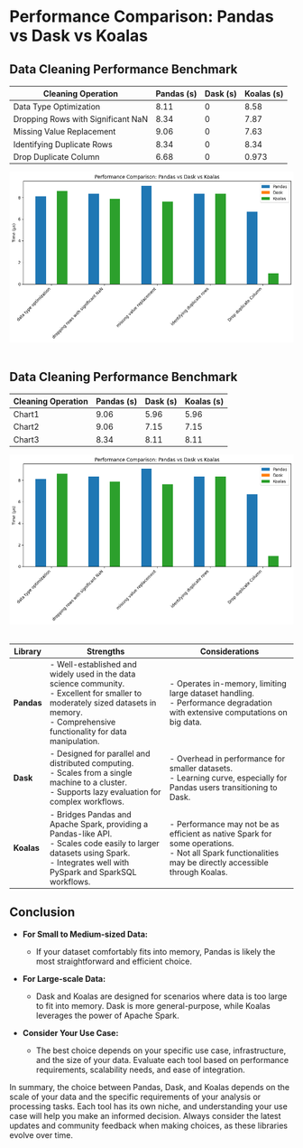 # Performance Comparison: Pandas vs Dask vs Koalas

## Data Cleaning Performance Benchmark
<div align="center">
  
| **Cleaning Operation**                 | **Pandas (s)** | **Dask (s)** | **Koalas (s)** |
|----------------------------------------|----------------|--------------|----------------|
| Data Type Optimization                | 8.11           | 0            | 8.58           |
| Dropping Rows with Significant NaN    | 8.34           | 0            | 7.87           |
| Missing Value Replacement             | 9.06           | 0            | 7.63           |
| Identifying Duplicate Rows            | 8.34           | 0            | 8.34           |
| Drop Duplicate Column                 | 6.68           | 0            | 0.973          |
</div>

![Alt text](https://github.com/drshahizan/Python-big-data/blob/main/assignment/ass7/hpdp/BROKE/images/download.png)
<br><br>

## Data Cleaning Performance Benchmark
<div align="center">
  
| Cleaning Operation | Pandas (s) | Dask (s) | Koalas (s) |
|--------------------|------------|----------|------------|
| Chart1             | 9.06       | 5.96     | 5.96       |
| Chart2             | 9.06       | 7.15     | 7.15       |
| Chart3             | 8.34       | 8.11     | 8.11       |

</div>

![Alt text](https://github.com/drshahizan/Python-big-data/blob/main/assignment/ass7/hpdp/BROKE/images/download.png)
<br><br>





| **Library** | **Strengths** | **Considerations** |
|-------------|---------------|--------------------|
| **Pandas**  | - Well-established and widely used in the data science community. <br> - Excellent for smaller to moderately sized datasets in memory. <br> - Comprehensive functionality for data manipulation. | - Operates in-memory, limiting large dataset handling. <br> - Performance degradation with extensive computations on big data. |
| **Dask**    | - Designed for parallel and distributed computing. <br> - Scales from a single machine to a cluster. <br> - Supports lazy evaluation for complex workflows. | - Overhead in performance for smaller datasets. <br> - Learning curve, especially for Pandas users transitioning to Dask. |
| **Koalas**  | - Bridges Pandas and Apache Spark, providing a Pandas-like API. <br> - Scales code easily to larger datasets using Spark. <br> - Integrates well with PySpark and SparkSQL workflows. | - Performance may not be as efficient as native Spark for some operations. <br> - Not all Spark functionalities may be directly accessible through Koalas. |

## Conclusion

- **For Small to Medium-sized Data:**
  - If your dataset comfortably fits into memory, Pandas is likely the most straightforward and efficient choice.

- **For Large-scale Data:**
  - Dask and Koalas are designed for scenarios where data is too large to fit into memory. Dask is more general-purpose, while Koalas leverages the power of Apache Spark.

- **Consider Your Use Case:**
  - The best choice depends on your specific use case, infrastructure, and the size of your data. Evaluate each tool based on performance requirements, scalability needs, and ease of integration.

In summary, the choice between Pandas, Dask, and Koalas depends on the scale of your data and the specific requirements of your analysis or processing tasks. Each tool has its own niche, and understanding your use case will help you make an informed decision. Always consider the latest updates and community feedback when making choices, as these libraries evolve over time.

